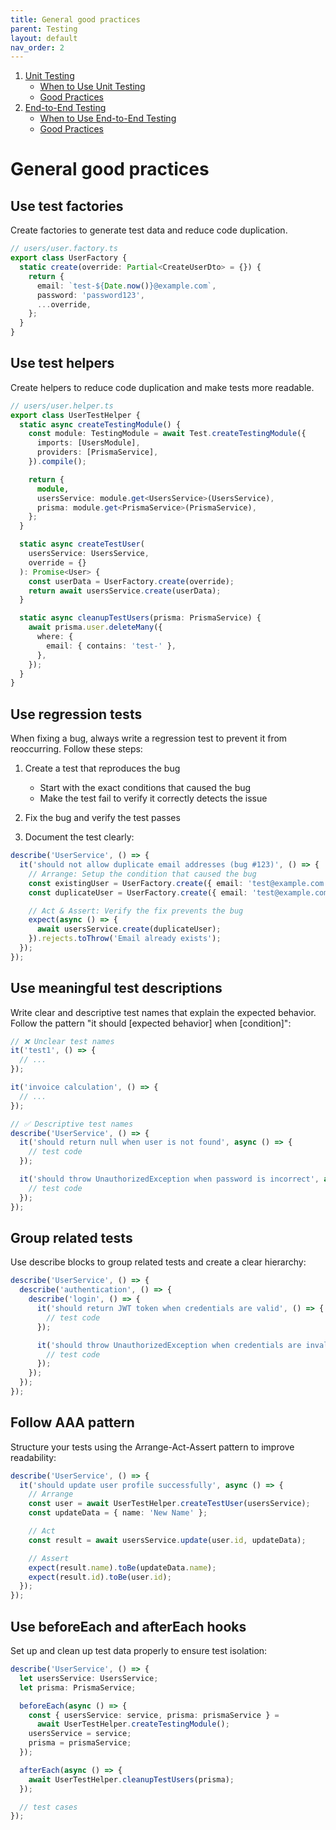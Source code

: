 ```yaml
---
title: General good practices
parent: Testing
layout: default
nav_order: 2
---
```


1. [Unit Testing](#unit-testing)
   - [When to Use Unit Testing](#when-to-use-unit-testing)
   - [Good Practices](#good-practices)
2. [End-to-End Testing](#end-to-end-testing)
   - [When to Use End-to-End Testing](#when-to-use-end-to-end-testing)
   - [Good Practices](#good-practices-1)

# General good practices

## Use test factories

Create factories to generate test data and reduce code duplication.

```ts
// users/user.factory.ts
export class UserFactory {
  static create(override: Partial<CreateUserDto> = {}) {
    return {
      email: `test-${Date.now()}@example.com`,
      password: 'password123',
      ...override,
    };
  }
}
```

## Use test helpers

Create helpers to reduce code duplication and make tests more readable.

```ts
// users/user.helper.ts
export class UserTestHelper {
  static async createTestingModule() {
    const module: TestingModule = await Test.createTestingModule({
      imports: [UsersModule],
      providers: [PrismaService],
    }).compile();

    return {
      module,
      usersService: module.get<UsersService>(UsersService),
      prisma: module.get<PrismaService>(PrismaService),
    };
  }

  static async createTestUser(
    usersService: UsersService,
    override = {}
  ): Promise<User> {
    const userData = UserFactory.create(override);
    return await usersService.create(userData);
  }

  static async cleanupTestUsers(prisma: PrismaService) {
    await prisma.user.deleteMany({
      where: {
        email: { contains: 'test-' },
      },
    });
  }
}
```

## Use regression tests

When fixing a bug, always write a regression test to prevent it from reoccurring. Follow these steps:

1. Create a test that reproduces the bug

   - Start with the exact conditions that caused the bug
   - Make the test fail to verify it correctly detects the issue

2. Fix the bug and verify the test passes

3. Document the test clearly:

```ts
describe('UserService', () => {
  it('should not allow duplicate email addresses (bug #123)', () => {
    // Arrange: Setup the condition that caused the bug
    const existingUser = UserFactory.create({ email: 'test@example.com' });
    const duplicateUser = UserFactory.create({ email: 'test@example.com' });

    // Act & Assert: Verify the fix prevents the bug
    expect(async () => {
      await usersService.create(duplicateUser);
    }).rejects.toThrow('Email already exists');
  });
});
```

## Use meaningful test descriptions

Write clear and descriptive test names that explain the expected behavior. Follow the pattern "it should [expected behavior] when [condition]":

```ts
// ❌ Unclear test names
it('test1', () => {
  // ...
});

it('invoice calculation', () => {
  // ...
});

// ✅ Descriptive test names
describe('UserService', () => {
  it('should return null when user is not found', async () => {
    // test code
  });

  it('should throw UnauthorizedException when password is incorrect', async () => {
    // test code
  });
});
```

## Group related tests

Use describe blocks to group related tests and create a clear hierarchy:

```ts
describe('UserService', () => {
  describe('authentication', () => {
    describe('login', () => {
      it('should return JWT token when credentials are valid', () => {
        // test code
      });

      it('should throw UnauthorizedException when credentials are invalid', () => {
        // test code
      });
    });
  });
});
```

## Follow AAA pattern

Structure your tests using the Arrange-Act-Assert pattern to improve readability:

```ts
describe('UserService', () => {
  it('should update user profile successfully', async () => {
    // Arrange
    const user = await UserTestHelper.createTestUser(usersService);
    const updateData = { name: 'New Name' };

    // Act
    const result = await usersService.update(user.id, updateData);

    // Assert
    expect(result.name).toBe(updateData.name);
    expect(result.id).toBe(user.id);
  });
});
```

## Use beforeEach and afterEach hooks

Set up and clean up test data properly to ensure test isolation:

```ts
describe('UserService', () => {
  let usersService: UsersService;
  let prisma: PrismaService;

  beforeEach(async () => {
    const { usersService: service, prisma: prismaService } =
      await UserTestHelper.createTestingModule();
    usersService = service;
    prisma = prismaService;
  });

  afterEach(async () => {
    await UserTestHelper.cleanupTestUsers(prisma);
  });

  // test cases
});
```

